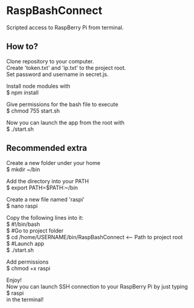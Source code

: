 # RaspBashConnect
Scripted access to RaspBerry Pi from terminal.

## How to?

Clone repository to your computer.<br>
Create 'token.txt' and 'ip.txt' to the project root.<br>
Set password and username in secret.js.<br>

Install node modules with <br>
$ npm install

Give permissions for the bash file to execute<br>
$ chmod 755 start.sh

Now you can launch the app from the root with<br>
$ ./start.sh

## Recommended extra

Create a new folder under your home<br>
$ mkdir ~/bin

Add the directory into your PATH <br>
$ export PATH=$PATH:~/bin

Create a new file named 'raspi'<br>
$ nano raspi

Copy the following lines into it:<br>
$ #!/bin/bash<br>
$ #Go to project folder<br>
$ cd /home/USERNAME/bin/RaspBashConnect  <-- Path to project root<br>
$ #Launch app<br>
$ ./start.sh<br>

Add permissions<br>
$ chmod +x raspi

Enjoy!<br>
Now you can launch SSH connection to your RaspBerry Pi by just typing<br>
$ raspi<br>
in the terminal!
